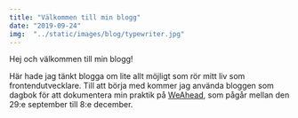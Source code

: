 ```yaml
---
title: "Välkommen till min blogg"
date: "2019-09-24"
img:  "../static/images/blog/typewriter.jpg"
---
```


Hej och välkommen till min blogg!

Här hade jag tänkt blogga om lite allt möjligt som rör mitt liv som frontendutvecklare.
Till att börja med kommer jag använda bloggen som dagbok för att dokumentera min praktik 
på [WeAhead](https://www.weahead.se), som pågår mellan den 29:e september till 8:e december.